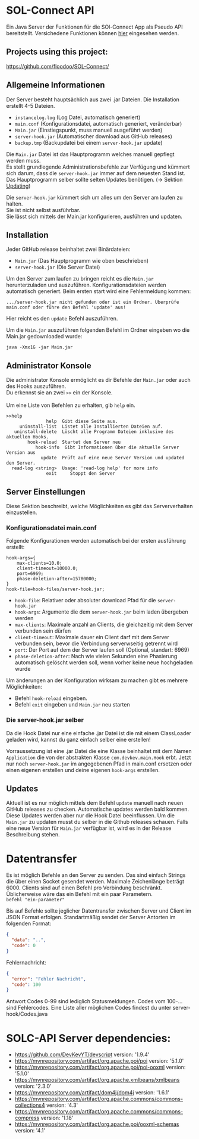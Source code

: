 # SOL-Connect API
Ein Java Server der Funktionen für die SOl-Connect App als Pseudo API bereitstellt.
Versichedene Funktionen können [hier](https://github.com/DevKevYT/Excel-CellColor-Server/edit/main/README.md#server-funktionen) eingesehen werden.

## Projects using this project:
<a>https://github.com/floodoo/SOL-Connect/</a>

## Allgemeine Informationen

Der Server besteht hauptsächlich aus zwei .jar Dateien. Die Installation erstellt 4-5 Dateien.

- `instancelog.log` (Log Datei, automatisch generiert)
- `main.conf` (Konfigurationsdatei, automatisch generiert, veränderbar)
- `Main.jar` (Einstiegspunkt, muss manuell ausgeführt werden)
- `server-hook.jar` (Automatischer download aus GitHub releases)
- `backup.tmp` (Backupdatei bei einem `server-hook.jar` update)

Die `Main.jar` Datei ist das Hauptprogramm welches manuell gepflegt werden muss.<br>
Es stellt grundlegende Administrationsbefehle zur Verfügung und kümmert sich darum,
dass die `server-hook.jar` immer auf dem neuesten Stand ist.<br>
Das Hauptprogramm selber sollte selten Updates benötigen. (-> Sektion [Updating](https://github.com/DevKevYT/SOLC-API-Server/edit/main/README.md#updates))

Die `server-hook.jar` kümmert sich um alles um den Server am laufen zu halten.<br>
Sie ist nicht selbst ausführbar.<br>
Sie lässt sich mittels der Main.jar konfigurieren, ausführen und updaten.

## Installation

Jeder GitHub release beinhaltet zwei Binärdateien:
- `Main.jar` (Das Hauptprogramm wie oben beschrieben)
- `server-hook.jar` (Die Server Datei)

Um den Server zum laufen zu bringen reicht es die `Main.jar` herunterzuladen und auszuführen.
Konfigurationsdateien werden automatisch generiert.
Beim ersten start wird eine Fehlermeldung kommen:
```
.../server-hook.jar nicht gefunden oder ist ein Ordner. Überprüfe main.conf oder führe den Befehl 'update' aus!
```
Hier reicht es den `update` Befehl auszuführen.

Um die `Main.jar` auszuführen folgenden Befehl im Ordner eingeben wo die Main.jar gedownloaded wurde:

```
java -Xmx1G -jar Main.jar
```
## Administrator Konsole
Die administrator Konsole ermöglicht es dir Befehle der `Main.jar` oder auch des Hooks auszuführen.<br>
Du erkennst sie an zwei `>>` ein der Konsole.
<br>
<br>
Um eine Liste von Befehlen zu erhalten, gib `help` ein.
```
>>help
               help  Gibt diese Seite aus.
     uninstall-list  Listet alle Installierten Dateien auf.
   uninstall-delete  Löscht alle Programm Dateien inklusive des aktuellen Hooks.
        hook-reload  Startet den Server neu
           hook-info  Gibt Informationen über die aktuelle Server Version aus
             update  Prüft auf eine neue Server Version und updated den Server.
  read-log <string>  Usage: 'read-log help' for more info
               exit     Stoppt den Server
```

## Server Einstellungen
Diese Sektion beschreibt, welche Möglichkeiten es gibt das Serververhalten einzustellen.

### Konfigurationsdatei main.conf
Folgende Konfigurationen werden automatisch bei der ersten ausführung erstellt:

```
hook-args={
	max-clients=10.0;
	client-timeout=10000.0;
	port=6969;
	phase-deletion-after=15780000;
}
hook-file=hook-files/server-hook.jar;
```

- `hook-file`: Relativer oder absoluter download Pfad für die `server-hook.jar`
- `hook-args`: Argumente die dem `server-hook.jar` beim laden übergeben werden
- `max-clients`: Maximale anzahl an Clients, die gleichzeitig mit dem Server verbunden sein dürfen
- `client-timeout`: Maximale dauer ein Client darf mit dem Server verbunden sein, bevor die Verbindung serverwseitig getrennt wird
- `port`: Der Port auf dem der Server laufen soll (Optional, standart: 6969)
- `phase-deletion-after`: Nach wie vielen Sekunden eine Phasierung automatisch gelöscht werden soll, wenn vorher keine neue hochgeladen wurde

Um änderungen an der Konfiguration wirksam zu machen gibt es mehrere Möglichkeiten:
- Befehl `hook-reload` eingeben.
- Befehl `exit` eingeben und `Main.jar` neu starten

### Die server-hook.jar selber
Da die Hook Datei nur eine einfache .jar Datei ist die mit einem ClassLoader geladen wird, kannst du ganz einfach selber eine erstellen!

Vorraussetzung ist eine .jar Datei die eine Klasse beinhaltet mit dem Namen `Application`
die von der abstrakten Klasse `com.devkev.main.Hook` erbt.
Jetzt nur noch `server-hook.jar` im angegebenen Pfad in main.conf ersetzen oder einen eigenen erstellen und deine eigenen `hook-args` erstellen.

## Updates
Aktuell ist es nur möglich mittels dem Befehl `update` manuell nach neuen GitHub releases zu checken.
Automatische updates werden bald kommen.
Diese Updates werden aber nur die Hook Datei beeinflussen. Um die `Main.jar` zu updaten musst du 
selber in die Github releases schauen.
Falls eine neue Version für `Main.jar` verfügbar ist, wird es in der Release Beschreibung stehen.

# Datentransfer

Es ist möglich Befehle an den Server zu senden. Das sind einfach Strings die über einen Socket gesendet werden. Maximale Zeichenlänge beträgt 6000.
Clients sind auf einen Befehl pro Verbindung beschränkt. Üblicherweise wäre das ein Befehl mit ein paar Parametern.<br>
`befehl "ein-parameter"`

Bis auf Befehle sollte jeglicher Datentransfer zwischen Server und Client im JSON Format erfolgen.
Standartmäßig sendet der Server Antorten im folgenden Format:

```json
{
  "data": "..",
  "code": 0
}
```
Fehlernachricht:
```json
{
  "error": "Fehler Nachricht",
  "code": 100
}
```
Antwort Codes 0-99 sind lediglich Statusmeldungen.
Codes vom 100-... sind Fehlercodes.
Eine Liste aller möglichen Codes findest du unter server-hook/Codes.java

# SOLC-API Server dependencies:
- <a>https://github.com/DevKevYT/devscript</a> version: '1.9.4'<br>
- <a>https://mvnrepository.com/artifact/org.apache.poi/poi</a> version: '5.1.0'<br>
- <a>https://mvnrepository.com/artifact/org.apache.poi/poi-ooxml</a> version: '5.1.0'<br>
- <a>https://mvnrepository.com/artifact/org.apache.xmlbeans/xmlbeans</a> version: '2.3.0'<br>
- <a>https://mvnrepository.com/artifact/dom4j/dom4j</a> version: '1.6.1'<br>
- <a>https://mvnrepository.com/artifact/org.apache.commons/commons-collections4</a> version: '4.3'<br>
- <a>https://mvnrepository.com/artifact/org.apache.commons/commons-compress</a> version: '1.18'<br>
- <a>https://mvnrepository.com/artifact/org.apache.poi/ooxml-schemas</a> version: '4.1'


